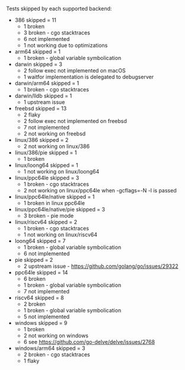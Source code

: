 Tests skipped by each supported backend:

* 386 skipped = 11
	* 1 broken
	* 3 broken - cgo stacktraces
	* 6 not implemented
	* 1 not working due to optimizations
* arm64 skipped = 1
	* 1 broken - global variable symbolication
* darwin skipped = 3
	* 2 follow exec not implemented on macOS
	* 1 waitfor implementation is delegated to debugserver
* darwin/arm64 skipped = 1
	* 1 broken - cgo stacktraces
* darwin/lldb skipped = 1
	* 1 upstream issue
* freebsd skipped = 13
	* 2 flaky
	* 2 follow exec not implemented on freebsd
	* 7 not implemented
	* 2 not working on freebsd
* linux/386 skipped = 2
	* 2 not working on linux/386
* linux/386/pie skipped = 1
	* 1 broken
* linux/loong64 skipped = 1
	* 1 not working on linux/loong64
* linux/ppc64le skipped = 3
	* 1 broken - cgo stacktraces
	* 2 not working on linux/ppc64le when -gcflags=-N -l is passed
* linux/ppc64le/native skipped = 1
	* 1 broken in linux ppc64le
* linux/ppc64le/native/pie skipped = 3
	* 3 broken - pie mode
* linux/riscv64 skipped = 2
	* 1 broken - cgo stacktraces
	* 1 not working on linux/riscv64
* loong64 skipped = 7
	* 1 broken - global variable symbolication
	* 6 not implemented
* pie skipped = 2
	* 2 upstream issue - https://github.com/golang/go/issues/29322
* ppc64le skipped = 14
	* 6 broken
	* 1 broken - global variable symbolication
	* 7 not implemented
* riscv64 skipped = 8
	* 2 broken
	* 1 broken - global variable symbolication
	* 5 not implemented
* windows skipped = 9
	* 1 broken
	* 2 not working on windows
	* 6 see https://github.com/go-delve/delve/issues/2768
* windows/arm64 skipped = 3
	* 2 broken - cgo stacktraces
	* 1 flaky
